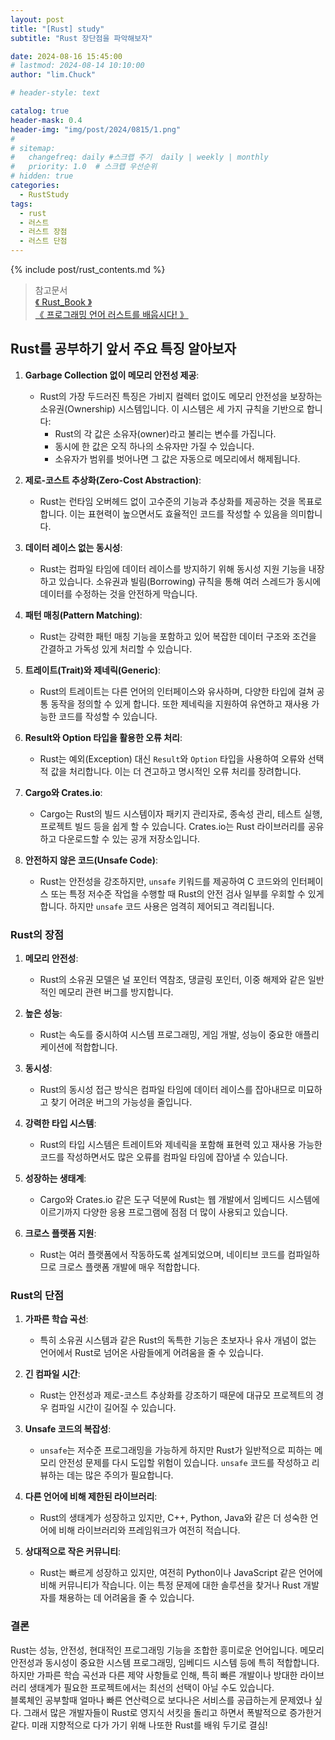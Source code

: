 ```yaml
---
layout: post
title: "[Rust] study"
subtitle: "Rust 장단점을 파악해보자"

date: 2024-08-16 15:45:00
# lastmod: 2024-08-14 10:10:00
author: "lim.Chuck"

# header-style: text

catalog: true
header-mask: 0.4
header-img: "img/post/2024/0815/1.png"
#
# sitemap:
#   changefreq: daily #스크랩 주기  daily | weekly | monthly
#   priority: 1.0  # 스크랩 우선순위
# hidden: true
categories:
  - RustStudy
tags:
  - rust
  - 러스트
  - 러스트 장점
  - 러스트 단점
---
```


{% include post/rust_contents.md %}

> 참고문서 <br/>[ 《 Rust_Book 》 ](https://doc.rust-kr.org/)<br/>[ 《 프로그래밍 언어 러스트를 배웁시다! 》 ](https://www.youtube.com/watch?v=W9DO6m8JSSs&list=PLfllocyHVgsSJf1zO6k6o3SX2mbZjAqYE)

## Rust를 공부하기 앞서 주요 특징 알아보자

1. **Garbage Collection 없이 메모리 안전성 제공**:

   - Rust의 가장 두드러진 특징은 가비지 컬렉터 없이도 메모리 안전성을 보장하는 소유권(Ownership) 시스템입니다. 이 시스템은 세 가지 규칙을 기반으로 합니다:
     - Rust의 각 값은 소유자(owner)라고 불리는 변수를 가집니다.
     - 동시에 한 값은 오직 하나의 소유자만 가질 수 있습니다.
     - 소유자가 범위를 벗어나면 그 값은 자동으로 메모리에서 해제됩니다.

2. **제로-코스트 추상화(Zero-Cost Abstraction)**:

   - Rust는 런타임 오버헤드 없이 고수준의 기능과 추상화를 제공하는 것을 목표로 합니다. 이는 표현력이 높으면서도 효율적인 코드를 작성할 수 있음을 의미합니다.

3. **데이터 레이스 없는 동시성**:

   - Rust는 컴파일 타임에 데이터 레이스를 방지하기 위해 동시성 지원 기능을 내장하고 있습니다. 소유권과 빌림(Borrowing) 규칙을 통해 여러 스레드가 동시에 데이터를 수정하는 것을 안전하게 막습니다.

4. **패턴 매칭(Pattern Matching)**:

   - Rust는 강력한 패턴 매칭 기능을 포함하고 있어 복잡한 데이터 구조와 조건을 간결하고 가독성 있게 처리할 수 있습니다.

5. **트레이트(Trait)와 제네릭(Generic)**:

   - Rust의 트레이트는 다른 언어의 인터페이스와 유사하며, 다양한 타입에 걸쳐 공통 동작을 정의할 수 있게 합니다. 또한 제네릭을 지원하여 유연하고 재사용 가능한 코드를 작성할 수 있습니다.

6. **Result와 Option 타입을 활용한 오류 처리**:

   - Rust는 예외(Exception) 대신 `Result`와 `Option` 타입을 사용하여 오류와 선택적 값을 처리합니다. 이는 더 견고하고 명시적인 오류 처리를 장려합니다.

7. **Cargo와 Crates.io**:

   - Cargo는 Rust의 빌드 시스템이자 패키지 관리자로, 종속성 관리, 테스트 실행, 프로젝트 빌드 등을 쉽게 할 수 있습니다. Crates.io는 Rust 라이브러리를 공유하고 다운로드할 수 있는 공개 저장소입니다.

8. **안전하지 않은 코드(Unsafe Code)**:
   - Rust는 안전성을 강조하지만, `unsafe` 키워드를 제공하여 C 코드와의 인터페이스 또는 특정 저수준 작업을 수행할 때 Rust의 안전 검사 일부를 우회할 수 있게 합니다. 하지만 `unsafe` 코드 사용은 엄격히 제어되고 격리됩니다.

### Rust의 장점

1. **메모리 안전성**:

   - Rust의 소유권 모델은 널 포인터 역참조, 댕글링 포인터, 이중 해제와 같은 일반적인 메모리 관련 버그를 방지합니다.

2. **높은 성능**:

   - Rust는 속도를 중시하여 시스템 프로그래밍, 게임 개발, 성능이 중요한 애플리케이션에 적합합니다.

3. **동시성**:

   - Rust의 동시성 접근 방식은 컴파일 타임에 데이터 레이스를 잡아내므로 미묘하고 찾기 어려운 버그의 가능성을 줄입니다.

4. **강력한 타입 시스템**:

   - Rust의 타입 시스템은 트레이트와 제네릭을 포함해 표현력 있고 재사용 가능한 코드를 작성하면서도 많은 오류를 컴파일 타임에 잡아낼 수 있습니다.

5. **성장하는 생태계**:

   - Cargo와 Crates.io 같은 도구 덕분에 Rust는 웹 개발에서 임베디드 시스템에 이르기까지 다양한 응용 프로그램에 점점 더 많이 사용되고 있습니다.

6. **크로스 플랫폼 지원**:
   - Rust는 여러 플랫폼에서 작동하도록 설계되었으며, 네이티브 코드를 컴파일하므로 크로스 플랫폼 개발에 매우 적합합니다.

### Rust의 단점

1. **가파른 학습 곡선**:

   - 특히 소유권 시스템과 같은 Rust의 독특한 기능은 초보자나 유사 개념이 없는 언어에서 Rust로 넘어온 사람들에게 어려움을 줄 수 있습니다.

2. **긴 컴파일 시간**:

   - Rust는 안전성과 제로-코스트 추상화를 강조하기 때문에 대규모 프로젝트의 경우 컴파일 시간이 길어질 수 있습니다.

3. **Unsafe 코드의 복잡성**:

   - `unsafe`는 저수준 프로그래밍을 가능하게 하지만 Rust가 일반적으로 피하는 메모리 안전성 문제를 다시 도입할 위험이 있습니다. `unsafe` 코드를 작성하고 리뷰하는 데는 많은 주의가 필요합니다.

4. **다른 언어에 비해 제한된 라이브러리**:

   - Rust의 생태계가 성장하고 있지만, C++, Python, Java와 같은 더 성숙한 언어에 비해 라이브러리와 프레임워크가 여전히 적습니다.

5. **상대적으로 작은 커뮤니티**:
   - Rust는 빠르게 성장하고 있지만, 여전히 Python이나 JavaScript 같은 언어에 비해 커뮤니티가 작습니다. 이는 특정 문제에 대한 솔루션을 찾거나 Rust 개발자를 채용하는 데 어려움을 줄 수 있습니다.

### 결론

Rust는 성능, 안전성, 현대적인 프로그래밍 기능을 조합한 흥미로운 언어입니다. 메모리 안전성과 동시성이 중요한 시스템 프로그래밍, 임베디드 시스템 등에 특히 적합합니다. 하지만 가파른 학습 곡선과 다른 제약 사항들로 인해, 특히 빠른 개발이나 방대한 라이브러리 생태계가 필요한 프로젝트에서는 최선의 선택이 아닐 수도 있습니다.  
블록체인 공부할때 얼마나 빠른 연산력으로 보다나은 서비스를 공급하는게 문제였나 싶다. 그래서 많은 개발자들이 Rust로 영지식 서킷을 돌리고 하면서 폭발적으로 증가한거같다. 미래 지향적으로 다가 가기 위해 나또한 Rust를 배워 두기로 결심!
